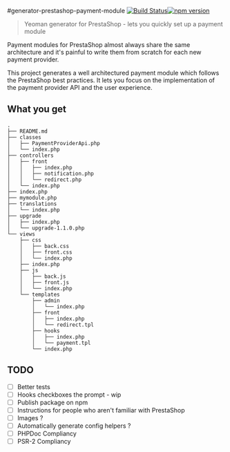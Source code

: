 #generator-prestashop-payment-module
[![Build Status](https://travis-ci.org/marcpicaud/generator-prestashop-payment-module.svg?branch=master)](https://travis-ci.org/marcpicaud/generator-prestashop-payment-module)[![npm version](https://badge.fury.io/js/generator-prestashop-payment-module.svg)](https://badge.fury.io/js/generator-prestashop-payment-module)
> Yeoman generator for PrestaShop - lets you quickly set up a payment module

Payment modules for PrestaShop almost always share the same architecture and it's painful to write them from scratch for each new payment provider.

This project generates a well architectured payment module which follows the PrestaShop best practices. It lets you focus on the implementation of the payment provider API and the user experience.

## What you get
```
.
├── README.md
├── classes
│   ├── PaymentProviderApi.php
│   └── index.php
├── controllers
│   ├── front
│   │   ├── index.php
│   │   ├── notification.php
│   │   └── redirect.php
│   └── index.php
├── index.php
├── mymodule.php
├── translations
│   └── index.php
├── upgrade
│   ├── index.php
│   └── upgrade-1.1.0.php
└── views
    ├── css
    │   ├── back.css
    │   ├── front.css
    │   └── index.php
    ├── index.php
    ├── js
    │   ├── back.js
    │   ├── front.js
    │   └── index.php
    └── templates
        ├── admin
        │   └── index.php
        ├── front
        │   ├── index.php
        │   └── redirect.tpl
        ├── hooks
        │   ├── index.php
        │   └── payment.tpl
        └── index.php
```

## TODO
- [ ] Better tests
- [ ] Hooks checkboxes the prompt - wip
- [ ] Publish package on npm
- [ ] Instructions for people who aren't familiar with PrestaShop
- [ ] Images ?
- [ ] Automatically generate config helpers ?
- [ ] PHPDoc Compliancy
- [ ] PSR-2 Compliancy

